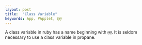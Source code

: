 ```yaml
---
layout: post
title:  "Class Variable"
keywords: App, PApplet, @@
---
```

A class variable in ruby has a name beginning with `@@`. It is seldom necessary to use a class variable in propane.
